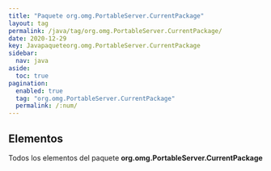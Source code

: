 ```yaml
---
title: "Paquete org.omg.PortableServer.CurrentPackage"
layout: tag
permalink: /java/tag/org.omg.PortableServer.CurrentPackage/
date: 2020-12-29
key: Javapaqueteorg.omg.PortableServer.CurrentPackage
sidebar: 
  nav: java
aside: 
  toc: true
pagination: 
  enabled: true
  tag: "org.omg.PortableServer.CurrentPackage"
  permalink: /:num/
---
```


<h2>Elementos</h2>
Todos los elementos del paquete <strong>org.omg.PortableServer.CurrentPackage</strong>
